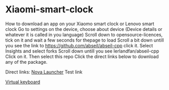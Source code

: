 # Xiaomi-smart-clock

How to download an app on your Xiaomo smart clock or Lenovo smart clock
Go to settings on the device, choose about device (Device details or whatever it is called in you language)
Scroll down to opensource-licences, tick on it and wait a few seconds for thepage to load
Scroll a bit down untill you see the link to https://github.com/abseil/abseil-cpp
click it. Select Insights and select forks
Scroll down untill you see Ierlandfan/abseil-cpp
Click on it. Then select this repo
Click the direct links below to download any of the package.

Direct links:
[Nova Launcher](https://teslacoilapps.com/tesladirect/download.pl?packageName=com.teslacoilsw.launcher)
Test link

[Virtual keyboard](https://chrome.google.com/webstore/detail/virtual-keyboard/pflmllfnnabikmfkkaddkoolinlfninn?hl=nl)
